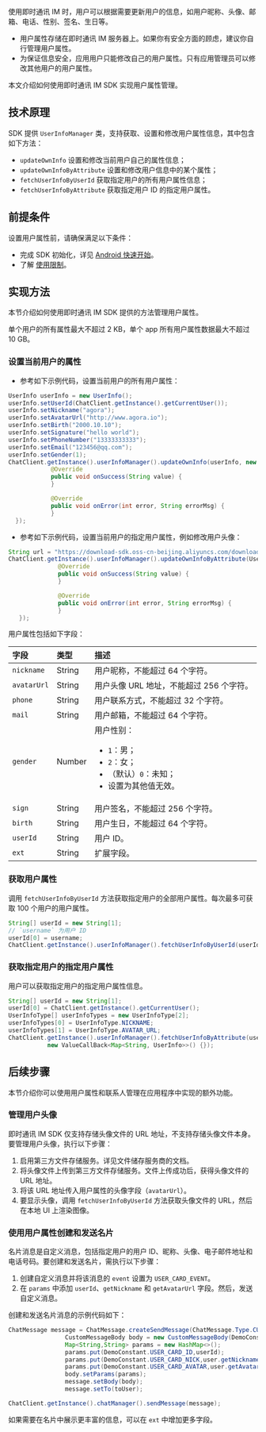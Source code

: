 使用即时通讯 IM 时，用户可以根据需要更新用户的信息，如用户昵称、头像、邮箱、电话、性别、签名、生日等。

- 用户属性存储在即时通讯 IM 服务器上。如果你有安全方面的顾虑，建议你自行管理用户属性。
- 为保证信息安全，应用用户只能修改自己的用户属性。只有应用管理员可以修改其他用户的用户属性。

本文介绍如何使用即时通讯 IM SDK 实现用户属性管理。

## 技术原理

SDK 提供 `UserInfoManager` 类，支持获取、设置和修改用户属性信息，其中包含如下方法：

- `updateOwnInfo` 设置和修改当前用户自己的属性信息；
- `updateOwnInfoByAttribute` 设置和修改用户信息中的某个属性；
- `fetchUserInfoByUserId` 获取指定用户的所有用户属性信息；
- `fetchUserInfoByAttribute` 获取指定用户 ID 的指定用户属性。

## 前提条件

设置用户属性前，请确保满足以下条件：

- 完成 SDK 初始化，详见 [Android 快速开始](./agora_chat_get_started_android)。
- 了解 [使用限制](./agora_chat_limitation)。

## 实现方法

本节介绍如何使用即时通讯 IM SDK 提供的方法管理用户属性。

<div class="alert note">单个用户的所有属性最大不超过 2 KB，单个 app 所有用户属性数据最大不超过 10 GB。</div>

### 设置当前用户的属性

- 参考如下示例代码，设置当前用户的所有用户属性：

```java
UserInfo userInfo = new UserInfo();
userInfo.setUserId(ChatClient.getInstance().getCurrentUser());
userInfo.setNickname("agora");
userInfo.setAvatarUrl("http://www.agora.io");
userInfo.setBirth("2000.10.10");
userInfo.setSignature("hello world");
userInfo.setPhoneNumber("13333333333");
userInfo.setEmail("123456@qq.com");
userInfo.setGender(1);
ChatClient.getInstance().userInfoManager().updateOwnInfo(userInfo, new ValueCallBack<String>() {
            @Override
            public void onSuccess(String value) {
            }

            @Override
            public void onError(int error, String errorMsg) {
            }
  });
```

- 参考如下示例代码，设置当前用户的指定用户属性，例如修改用户头像：

```java
String url = "https://download-sdk.oss-cn-beijing.aliyuncs.com/downloads/IMDemo/avatar/Image1.png";
ChatClient.getInstance().userInfoManager().updateOwnInfoByAttribute(UserInfoType.AVATAR_URL, url, new ValueCallBack<String>() {
              @Override
              public void onSuccess(String value) {
              }

              @Override
              public void onError(int error, String errorMsg) {
              }
   });
```

用户属性包括如下字段：

| 字段        | 类型   | 描述                                                         |
| :---------- | :----- | :----------------------------------------------------------- |
| `nickname`  | String | 用户昵称，不能超过 64 个字符。                                 |
| `avatarUrl` | String | 用户头像 URL 地址，不能超过 256 个字符。                       |
| `phone`     | String | 用户联系方式，不能超过 32 个字符。                             |
| `mail`      | String | 用户邮箱，不能超过 64 个字符。                                 |
| `gender`    | Number | 用户性别：<ul><li> `1`：男；</li><li>`2`：女；</li><li>（默认）`0`：未知；</li><li>设置为其他值无效。</li></ul>|
| `sign`      | String | 用户签名，不能超过 256 个字符。                                |
| `birth`     | String | 用户生日，不能超过 64 个字符。                                 |
| `userId`    | String | 用户 ID。                                                    |
| `ext`       | String | 扩展字段。                                                   |

### 获取用户属性

调用 `fetchUserInfoByUserId` 方法获取指定用户的全部用户属性。每次最多可获取 100 个用户的用户属性。

```java
String[] userId = new String[1];
// `username` 为用户 ID
userId[0] = username;
ChatClient.getInstance().userInfoManager().fetchUserInfoByUserId(userId, new ValueCallBack<Map<String, UserInfo>>() {});
```

### 获取指定用户的指定用户属性

用户可以获取指定用户的指定用户属性信息。

```java
String[] userId = new String[1];
userId[0] = ChatClient.getInstance().getCurrentUser();
UserInfoType[] userInfoTypes = new UserInfoType[2];
userInfoTypes[0] = UserInfoType.NICKNAME;
userInfoTypes[1] = UserInfoType.AVATAR_URL;
ChatClient.getInstance().userInfoManager().fetchUserInfoByAttribute(userId, userInfoTypes,
           new ValueCallBack<Map<String, UserInfo>>() {});
```

## 后续步骤

本节介绍你可以使用用户属性和联系人管理在应用程序中实现的额外功能。

### 管理用户头像

即时通讯 IM SDK 仅支持存储头像文件的 URL 地址，不支持存储头像文件本身。要管理用户头像，执行以下步骤：

1. 启用第三方文件存储服务。详见文件储存服务商的文档。
2. 将头像文件上传到第三方文件存储服务。文件上传成功后，获得头像文件的 URL 地址。
3. 将该 URL 地址传入用户属性的头像字段（`avatarUrl`）。
4. 要显示头像，调用 `fetchUserInfoByUserId` 方法获取头像文件的 URL，然后在本地 UI 上渲染图像。

### 使用用户属性创建和发送名片

名片消息是自定义消息，包括指定用户的用户 ID、昵称、头像、电子邮件地址和电话号码。要创建和发送名片，需执行以下步骤：

1. 创建自定义消息并将该消息的 `event` 设置为 `USER_CARD_EVENT`。
2. 在 `params` 中添加 `userId`、`getNickname` 和 `getAvatarUrl` 字段。然后，发送自定义消息。

创建和发送名片消息的示例代码如下：

```java
ChatMessage message = ChatMessage.createSendMessage(ChatMessage.Type.CUSTOM);
                CustomMessageBody body = new CustomMessageBody(DemoConstant.USER_CARD_EVENT);
                Map<String,String> params = new HashMap<>();
                params.put(DemoConstant.USER_CARD_ID,userId);
                params.put(DemoConstant.USER_CARD_NICK,user.getNickname());
                params.put(DemoConstant.USER_CARD_AVATAR,user.getAvatarUrl());
                body.setParams(params);
                message.setBody(body);
                message.setTo(toUser);

ChatClient.getInstance().chatManager().sendMessage(message);
```

如果需要在名片中展示更丰富的信息，可以在 `ext` 中增加更多字段。